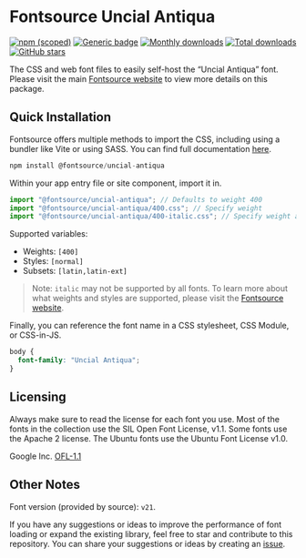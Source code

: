 # Fontsource Uncial Antiqua

[![npm (scoped)](https://img.shields.io/npm/v/@fontsource/uncial-antiqua?color=brightgreen)](https://www.npmjs.com/package/@fontsource/uncial-antiqua) [![Generic badge](https://img.shields.io/badge/fontsource-passing-brightgreen)](https://github.com/fontsource/fontsource) [![Monthly downloads](https://badgen.net/npm/dm/@fontsource/uncial-antiqua)](https://github.com/fontsource/fontsource) [![Total downloads](https://badgen.net/npm/dt/@fontsource/uncial-antiqua)](https://github.com/fontsource/fontsource) [![GitHub stars](https://img.shields.io/github/stars/fontsource/fontsource.svg?style=social&label=Star)](https://github.com/fontsource/fontsource/stargazers)

The CSS and web font files to easily self-host the “Uncial Antiqua” font. Please visit the main [Fontsource website](https://fontsource.org/fonts/uncial-antiqua) to view more details on this package.

## Quick Installation

Fontsource offers multiple methods to import the CSS, including using a bundler like Vite or using SASS. You can find full documentation [here](https://fontsource.org/docs/getting-started/introduction).

```javascript
npm install @fontsource/uncial-antiqua
```

Within your app entry file or site component, import it in.

```javascript
import "@fontsource/uncial-antiqua"; // Defaults to weight 400
import "@fontsource/uncial-antiqua/400.css"; // Specify weight
import "@fontsource/uncial-antiqua/400-italic.css"; // Specify weight and style
```

Supported variables:
- Weights: `[400]`
- Styles: `[normal]`
- Subsets: `[latin,latin-ext]`

> Note: `italic` may not be supported by all fonts. To learn more about what weights and styles are supported, please visit the [Fontsource website](https://fontsource.org/fonts/uncial-antiqua).

Finally, you can reference the font name in a CSS stylesheet, CSS Module, or CSS-in-JS.

```css
body {
  font-family: "Uncial Antiqua";
}
```

## Licensing
Always make sure to read the license for each font you use. Most of the fonts in the collection use the SIL Open Font License, v1.1. Some fonts use the Apache 2 license. The Ubuntu fonts use the Ubuntu Font License v1.0.

Google Inc.
[OFL-1.1](http://scripts.sil.org/OFL)

## Other Notes
Font version (provided by source): `v21`.

If you have any suggestions or ideas to improve the performance of font loading or expand the existing library, feel free to star and contribute to this repository. You can share your suggestions or ideas by creating an [issue](https://github.com/fontsource/fontsource/issues).